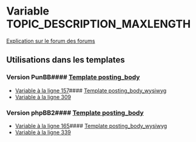 # Variable TOPIC_DESCRIPTION_MAXLENGTH
[Explication sur le forum des forums](http://forum.forumactif.com/t294113-listing-des-variables#TOPIC_DESCRIPTION_MAXLENGTH)
## Utilisations dans les templates
### Version PunBB#### [Template posting_body](punbb/posting_body.md)
* [Variable à la ligne 157](../punbb/posting_body.tpl#L157)#### [Template posting_body_wysiwyg](punbb/posting_body_wysiwyg.md)
* [Variable à la ligne 309](../punbb/posting_body_wysiwyg.tpl#L309)
### Version phpBB2#### [Template posting_body](subsilver/posting_body.md)
* [Variable à la ligne 165](../subsilver/posting_body.tpl#L165)#### [Template posting_body_wysiwyg](subsilver/posting_body_wysiwyg.md)
* [Variable à la ligne 339](../subsilver/posting_body_wysiwyg.tpl#L339)
